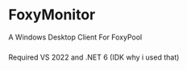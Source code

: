 # FoxyMonitor
A Windows Desktop Client For FoxyPool

###
Required VS 2022 and .NET 6 (IDK why i used that)
